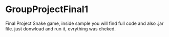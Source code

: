 # GroupProjectFinal1
Final Project
Snake game, inside sample you will find full code and also .jar file.
just donwload and run it, evrything was cheked.
